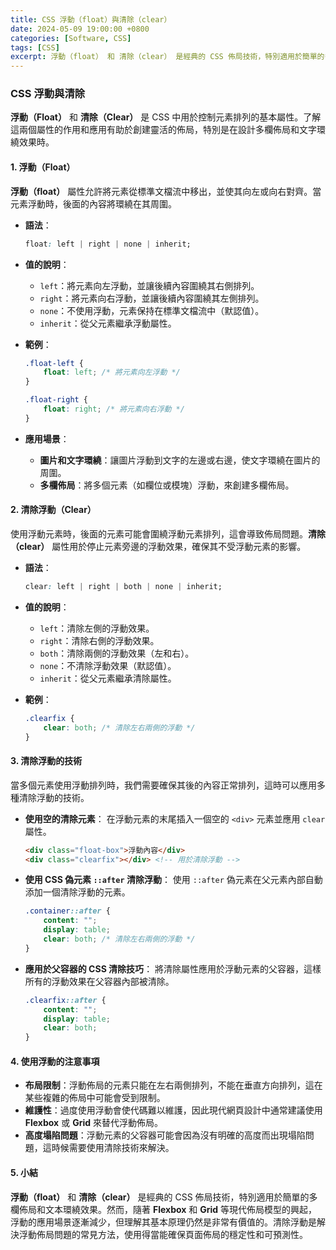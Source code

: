 ```yaml
---
title: CSS 浮動（float）與清除（clear）
date: 2024-05-09 19:00:00 +0800
categories: [Software, CSS]
tags: [CSS] 
excerpt: 浮動（float） 和 清除（clear） 是經典的 CSS 佈局技術，特別適用於簡單的多欄佈局和文本環繞效果
---
```


### CSS 浮動與清除

**浮動（Float）** 和 **清除（Clear）** 是 CSS 中用於控制元素排列的基本屬性。了解這兩個屬性的作用和應用有助於創建靈活的佈局，特別是在設計多欄佈局和文字環繞效果時。

#### 1. 浮動（Float）

**浮動（float）** 屬性允許將元素從標準文檔流中移出，並使其向左或向右對齊。當元素浮動時，後面的內容將環繞在其周圍。

- **語法**：
  ```css
  float: left | right | none | inherit;
  ```

- **值的說明**：
  - `left`：將元素向左浮動，並讓後續內容圍繞其右側排列。
  - `right`：將元素向右浮動，並讓後續內容圍繞其左側排列。
  - `none`：不使用浮動，元素保持在標準文檔流中（默認值）。
  - `inherit`：從父元素繼承浮動屬性。

- **範例**：
  ```css
  .float-left {
      float: left; /* 將元素向左浮動 */
  }

  .float-right {
      float: right; /* 將元素向右浮動 */
  }
  ```

- **應用場景**：
  - **圖片和文字環繞**：讓圖片浮動到文字的左邊或右邊，使文字環繞在圖片的周圍。
  - **多欄佈局**：將多個元素（如欄位或模塊）浮動，來創建多欄佈局。

#### 2. 清除浮動（Clear）

使用浮動元素時，後面的元素可能會圍繞浮動元素排列，這會導致佈局問題。**清除（clear）** 屬性用於停止元素旁邊的浮動效果，確保其不受浮動元素的影響。

- **語法**：
  ```css
  clear: left | right | both | none | inherit;
  ```

- **值的說明**：
  - `left`：清除左側的浮動效果。
  - `right`：清除右側的浮動效果。
  - `both`：清除兩側的浮動效果（左和右）。
  - `none`：不清除浮動效果（默認值）。
  - `inherit`：從父元素繼承清除屬性。

- **範例**：
  ```css
  .clearfix {
      clear: both; /* 清除左右兩側的浮動 */
  }
  ```

#### 3. 清除浮動的技術

當多個元素使用浮動排列時，我們需要確保其後的內容正常排列，這時可以應用多種清除浮動的技術。

- **使用空的清除元素**：
  在浮動元素的末尾插入一個空的 `<div>` 元素並應用 `clear` 屬性。
  ```html
  <div class="float-box">浮動內容</div>
  <div class="clearfix"></div> <!-- 用於清除浮動 -->
  ```

- **使用 CSS 偽元素 `::after` 清除浮動**：
  使用 `::after` 偽元素在父元素內部自動添加一個清除浮動的元素。
  ```css
  .container::after {
      content: "";
      display: table;
      clear: both; /* 清除左右兩側的浮動 */
  }
  ```

- **應用於父容器的 CSS 清除技巧**：
  將清除屬性應用於浮動元素的父容器，這樣所有的浮動效果在父容器內部被清除。
  ```css
  .clearfix::after {
      content: "";
      display: table;
      clear: both;
  }
  ```

#### 4. 使用浮動的注意事項

- **布局限制**：浮動佈局的元素只能在左右兩側排列，不能在垂直方向排列，這在某些複雜的佈局中可能會受到限制。
- **維護性**：過度使用浮動會使代碼難以維護，因此現代網頁設計中通常建議使用 **Flexbox** 或 **Grid** 來替代浮動佈局。
- **高度塌陷問題**：浮動元素的父容器可能會因為沒有明確的高度而出現塌陷問題，這時候需要使用清除技術來解決。

#### 5. 小結

**浮動（float）** 和 **清除（clear）** 是經典的 CSS 佈局技術，特別適用於簡單的多欄佈局和文本環繞效果。然而，隨著 **Flexbox** 和 **Grid** 等現代佈局模型的興起，浮動的應用場景逐漸減少，但理解其基本原理仍然是非常有價值的。清除浮動是解決浮動佈局問題的常見方法，使用得當能確保頁面佈局的穩定性和可預測性。
